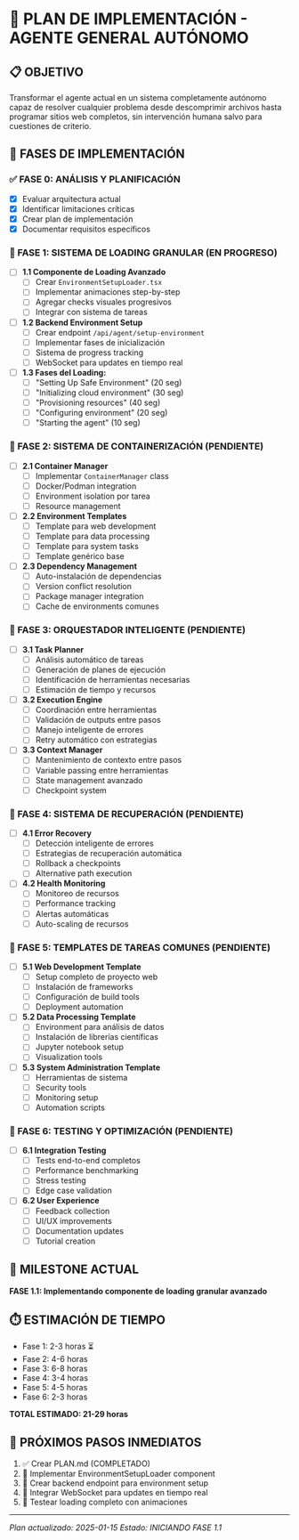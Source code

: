 # 🚀 PLAN DE IMPLEMENTACIÓN - AGENTE GENERAL AUTÓNOMO

## 📋 OBJETIVO
Transformar el agente actual en un sistema completamente autónomo capaz de resolver cualquier problema desde descomprimir archivos hasta programar sitios web completos, sin intervención humana salvo para cuestiones de criterio.

## 🎯 FASES DE IMPLEMENTACIÓN

### ✅ FASE 0: ANÁLISIS Y PLANIFICACIÓN
- [x] Evaluar arquitectura actual
- [x] Identificar limitaciones críticas
- [x] Crear plan de implementación
- [x] Documentar requisitos específicos

### 🔄 FASE 1: SISTEMA DE LOADING GRANULAR (EN PROGRESO)
- [ ] **1.1 Componente de Loading Avanzado**
  - [ ] Crear `EnvironmentSetupLoader.tsx`
  - [ ] Implementar animaciones step-by-step
  - [ ] Agregar checks visuales progresivos
  - [ ] Integrar con sistema de tareas

- [ ] **1.2 Backend Environment Setup**
  - [ ] Crear endpoint `/api/agent/setup-environment`
  - [ ] Implementar fases de inicialización
  - [ ] Sistema de progress tracking
  - [ ] WebSocket para updates en tiempo real

- [ ] **1.3 Fases del Loading:**
  - [ ] "Setting Up Safe Environment" (20 seg)
  - [ ] "Initializing cloud environment" (30 seg)
  - [ ] "Provisioning resources" (40 seg)
  - [ ] "Configuring environment" (20 seg)
  - [ ] "Starting the agent" (10 seg)

### 🔄 FASE 2: SISTEMA DE CONTAINERIZACIÓN (PENDIENTE)
- [ ] **2.1 Container Manager**
  - [ ] Implementar `ContainerManager` class
  - [ ] Docker/Podman integration
  - [ ] Environment isolation por tarea
  - [ ] Resource management

- [ ] **2.2 Environment Templates**
  - [ ] Template para web development
  - [ ] Template para data processing
  - [ ] Template para system tasks
  - [ ] Template genérico base

- [ ] **2.3 Dependency Management**
  - [ ] Auto-instalación de dependencias
  - [ ] Version conflict resolution
  - [ ] Package manager integration
  - [ ] Cache de environments comunes

### 🔄 FASE 3: ORQUESTADOR INTELIGENTE (PENDIENTE)
- [ ] **3.1 Task Planner**
  - [ ] Análisis automático de tareas
  - [ ] Generación de planes de ejecución
  - [ ] Identificación de herramientas necesarias
  - [ ] Estimación de tiempo y recursos

- [ ] **3.2 Execution Engine**
  - [ ] Coordinación entre herramientas
  - [ ] Validación de outputs entre pasos
  - [ ] Manejo inteligente de errores
  - [ ] Retry automático con estrategias

- [ ] **3.3 Context Manager**
  - [ ] Mantenimiento de contexto entre pasos
  - [ ] Variable passing entre herramientas
  - [ ] State management avanzado
  - [ ] Checkpoint system

### 🔄 FASE 4: SISTEMA DE RECUPERACIÓN (PENDIENTE)
- [ ] **4.1 Error Recovery**
  - [ ] Detección inteligente de errores
  - [ ] Estrategias de recuperación automática
  - [ ] Rollback a checkpoints
  - [ ] Alternative path execution

- [ ] **4.2 Health Monitoring**
  - [ ] Monitoreo de recursos
  - [ ] Performance tracking
  - [ ] Alertas automáticas
  - [ ] Auto-scaling de recursos

### 🔄 FASE 5: TEMPLATES DE TAREAS COMUNES (PENDIENTE)
- [ ] **5.1 Web Development Template**
  - [ ] Setup completo de proyecto web
  - [ ] Instalación de frameworks
  - [ ] Configuración de build tools
  - [ ] Deployment automation

- [ ] **5.2 Data Processing Template**
  - [ ] Environment para análisis de datos
  - [ ] Instalación de librerías científicas
  - [ ] Jupyter notebook setup
  - [ ] Visualization tools

- [ ] **5.3 System Administration Template**
  - [ ] Herramientas de sistema
  - [ ] Security tools
  - [ ] Monitoring setup
  - [ ] Automation scripts

### 🔄 FASE 6: TESTING Y OPTIMIZACIÓN (PENDIENTE)
- [ ] **6.1 Integration Testing**
  - [ ] Tests end-to-end completos
  - [ ] Performance benchmarking
  - [ ] Stress testing
  - [ ] Edge case validation

- [ ] **6.2 User Experience**
  - [ ] Feedback collection
  - [ ] UI/UX improvements
  - [ ] Documentation updates
  - [ ] Tutorial creation

## 🎯 MILESTONE ACTUAL
**FASE 1.1: Implementando componente de loading granular avanzado**

## ⏱️ ESTIMACIÓN DE TIEMPO
- Fase 1: 2-3 horas ⏳
- Fase 2: 4-6 horas
- Fase 3: 6-8 horas
- Fase 4: 3-4 horas
- Fase 5: 4-5 horas
- Fase 6: 2-3 horas

**TOTAL ESTIMADO: 21-29 horas**

## 🚀 PRÓXIMOS PASOS INMEDIATOS
1. ✅ Crear PLAN.md (COMPLETADO)
2. 🔄 Implementar EnvironmentSetupLoader component
3. 🔄 Crear backend endpoint para environment setup
4. 🔄 Integrar WebSocket para updates en tiempo real
5. 🔄 Testear loading completo con animaciones

---
*Plan actualizado: 2025-01-15*
*Estado: INICIANDO FASE 1.1*